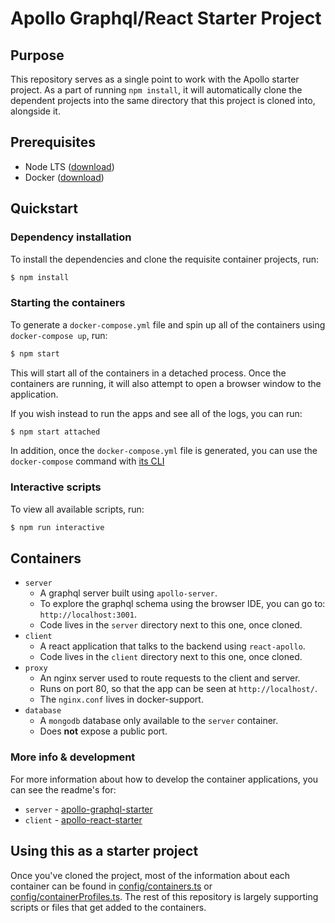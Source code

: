 # Apollo Graphql/React Starter Project

## Purpose
This repository serves as a single point to work with the Apollo starter project.  As a part of running `npm install`, it will automatically clone the dependent projects into the same directory that this project is cloned into, alongside it.

## Prerequisites
* Node LTS ([download](https://nodejs.org/en/download/))
* Docker ([download](https://www.docker.com/get-started))

## Quickstart

### Dependency installation
To install the dependencies and clone the requisite container projects, run:
```bash
$ npm install
```

### Starting the containers
To generate a `docker-compose.yml` file and spin up all of the containers using `docker-compose up`, run:
```bash
$ npm start
```

This will start all of the containers in a detached process.  Once the containers are running, it will also attempt to open a browser window to the application.

If you wish instead to run the apps and see all of the logs, you can run:
```bash
$ npm start attached
```

In addition, once the `docker-compose.yml` file is generated, you can use the `docker-compose` command with [its CLI](https://docs.docker.com/compose/reference/overview/)

### Interactive scripts
To view all available scripts, run:
```bash
$ npm run interactive
```

## Containers
* `server`
  * A graphql server built using `apollo-server`.
  * To explore the graphql schema using the browser IDE, you can go to: `http://localhost:3001`.
  * Code lives in the `server` directory next to this one, once cloned.
* `client`
  * A react application that talks to the backend using `react-apollo`.
  * Code lives in the `client` directory next to this one, once cloned.
* `proxy`
  * An nginx server used to route requests to the client and server.
  * Runs on port 80, so that the app can be seen at `http://localhost/`.
  * The `nginx.conf` lives in docker-support.
* `database`
  * A `mongodb` database only available to the `server` container.
  * Does **not** expose a public port.

### More info & development
For more information about how to develop the container applications, you can see the readme's for:
* `server` - [apollo-graphql-starter](https://github.com/kgroat/apollo-graphql-starter)
* `client` - [apollo-react-starter](https://github.com/kgroat/apollo-react-starter)

## Using this as a starter project
Once you've cloned the project, most of the information about each container can be found in [config/containers.ts](./config/containers.ts) or [config/containerProfiles.ts](./config/containerProfiles.ts).  The rest of this repository is largely supporting scripts or files that get added to the containers.
